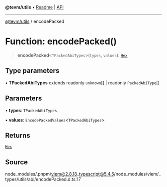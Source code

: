 **@tevm/utils** • [Readme](../README.md) \| [API](../globals.md)

***

[@tevm/utils](../README.md) / encodePacked

# Function: encodePacked()

> **encodePacked**\<`TPackedAbiTypes`\>(`types`, `values`): [`Hex`](../type-aliases/Hex.md)

## Type parameters

• **TPackedAbiTypes** extends readonly `unknown`[] \| readonly `PackedAbiType`[]

## Parameters

• **types**: `TPackedAbiTypes`

• **values**: `EncodePackedValues`\<`TPackedAbiTypes`\>

## Returns

[`Hex`](../type-aliases/Hex.md)

## Source

node\_modules/.pnpm/viem@2.8.18\_typescript@5.4.5/node\_modules/viem/\_types/utils/abi/encodePacked.d.ts:17
